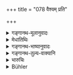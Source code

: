 +++
title = "078 वैश्यम् प्रति"

+++

<details><summary>गङ्गानथ-मूलानुवादः</summary>

For the Vaiśya also these three should cease,—such is the law; since Prajāpati Manu has not prescribed these duties for those two (castes).—(78)
</details>

<details><summary>मेधातिथिः</summary>

पूर्वेणैतद् व्याख्यातम् । **तौ** क्षत्रियवैश्यौ **प्रत्य्** एते ऽध्यापनादयो **धर्मा** **मनुना प्रजापतिना** नोक्ताः, न स्मृता इत्य् अर्थः॥ १०.७८ ॥
</details>

<details><summary>गङ्गानथ-भाष्यानुवादः</summary>

The sense of this is explained by what has gone before.

‘*Those two*’—The Kṣatriya and the Vaiśya; for these two, manu Prajāpati has not prescribed the three duties of Teaching and the rest; *i.e*., he has not declared these to be the duties belonging to them.—(78)
</details>

<details><summary>गङ्गानथ-तुल्य-वाक्यानि</summary>

**(verses 10.77-80)  
**

[\[See texts under 9.326 *et
seq*.\]]

See Comparative notes for [Verse
10.77].
</details>

<details><summary>भारुचिः</summary>

वृत्तिकर्मप्रति[षेधो वैश्या]नाम् । इज्यादीनां पूर्ववद् इहाप्य् अप्रतिषेधो विज्ञेयः । तथा च तानि वक्ष्यति ॥ १०.७८ ॥
</details>

<details><summary>Bühler</summary>

078	The same are likewise forbidden to a Vaisya, that is a settled rule; for Manu, the lord of creatures (Pragapati), has not prescribed them for (men of) those two (castes).
</details>
